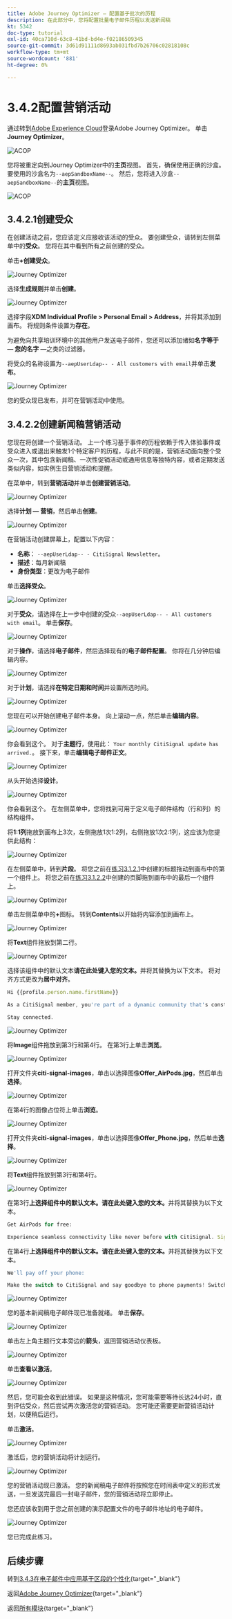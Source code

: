 ```yaml
---
title: Adobe Journey Optimizer — 配置基于批次的历程
description: 在此部分中，您将配置批量电子邮件历程以发送新闻稿
kt: 5342
doc-type: tutorial
exl-id: 40ca710d-63c8-41bd-bd4e-f02186509345
source-git-commit: 3d61d91111d8693ab031fbd7b26706c02818108c
workflow-type: tm+mt
source-wordcount: '881'
ht-degree: 0%

---
```


# 3.4.2配置营销活动

通过转到[Adobe Experience Cloud](https://experience.adobe.com)登录Adobe Journey Optimizer。 单击&#x200B;**Journey Optimizer**。

![ACOP](./../../../../modules/delivery-activation/ajo-b2c/ajob2c-1/images/acophome.png)

您将被重定向到Journey Optimizer中的&#x200B;**主页**&#x200B;视图。 首先，确保使用正确的沙盒。 要使用的沙盒名为`--aepSandboxName--`。 然后，您将进入沙盒`--aepSandboxName--`的&#x200B;**主页**&#x200B;视图。

![ACOP](./../../../../modules/delivery-activation/ajo-b2c/ajob2c-1/images/acoptriglp.png)


## 3.4.2.1创建受众

在创建活动之前，您应该定义应接收该活动的受众。 要创建受众，请转到左侧菜单中的&#x200B;**受众**。 您将在其中看到所有之前创建的受众。

单击&#x200B;**+创建受众**。

![Journey Optimizer](./images/audcampaign1.png)

选择&#x200B;**生成规则**&#x200B;并单击&#x200B;**创建**。

![Journey Optimizer](./images/audcampaign2.png)

选择字段&#x200B;**XDM Individual Profile > Personal Email > Address**，并将其添加到画布。 将规则条件设置为&#x200B;**存在**。

为避免向共享培训环境中的其他用户发送电子邮件，您还可以添加诸如&#x200B;**名字等于 — 您的名字 —**&#x200B;之类的过滤器。

将受众的名称设置为`--aepUserLdap-- - All customers with email`并单击&#x200B;**发布**。

![Journey Optimizer](./images/audcampaign3.png)

您的受众现已发布，并可在营销活动中使用。

## 3.4.2.2创建新闻稿营销活动

您现在将创建一个营销活动。 上一个练习基于事件的历程依赖于传入体验事件或受众进入或退出来触发1个特定客户的历程，与此不同的是，营销活动面向整个受众一次，其中包含新闻稿、一次性促销活动或通用信息等独特内容，或者定期发送类似内容，如实例生日营销活动和提醒。

在菜单中，转到&#x200B;**营销活动**&#x200B;并单击&#x200B;**创建营销活动**。

![Journey Optimizer](./images/oc43.png)

选择&#x200B;**计划 — 营销**，然后单击&#x200B;**创建**。

![Journey Optimizer](./images/campaign1.png)

在营销活动创建屏幕上，配置以下内容：

- **名称**： `--aepUserLdap-- - CitiSignal Newsletter`。
- **描述**：每月新闻稿
- **身份类型**：更改为电子邮件

单击&#x200B;**选择受众**。

![Journey Optimizer](./images/campaign2.png)

对于&#x200B;**受众**，请选择在上一步中创建的受众`--aepUserLdap-- - All customers with email`。 单击&#x200B;**保存**。

![Journey Optimizer](./images/campaign2a.png)

对于&#x200B;**操作**，请选择&#x200B;**电子邮件**，然后选择现有的&#x200B;**电子邮件配置**。 你将在几分钟后编辑内容。

![Journey Optimizer](./images/campaign3.png)

对于&#x200B;**计划**，请选择&#x200B;**在特定日期和时间**&#x200B;并设置所选时间。

![Journey Optimizer](./images/campaign4.png)

您现在可以开始创建电子邮件本身。 向上滚动一点，然后单击&#x200B;**编辑内容**。

![Journey Optimizer](./images/campaign5.png)

你会看到这个。 对于&#x200B;**主题行**，使用此： `Your monthly CitiSignal update has arrived.`。 接下来，单击&#x200B;**编辑电子邮件正文**。

![Journey Optimizer](./images/campaign6.png)

从头开始选择&#x200B;**设计**。

![Journey Optimizer](./images/campaign7.png)

你会看到这个。 在左侧菜单中，您将找到可用于定义电子邮件结构（行和列）的结构组件。

将&#x200B;**1:1列**&#x200B;拖放到画布上3次，左侧拖放1次1:2列，右侧拖放1次2:1列，这应该为您提供此结构：

![Journey Optimizer](./images/campaign8.png)

在左侧菜单中，转到&#x200B;**片段**。 将您之前在[练习3.1.2.1](./../ajob2c-1/ex2.md)中创建的标题拖动到画布中的第一个组件上。 将您之前在[练习3.1.2.2](./../ajob2c-1/ex2.md)中创建的页脚拖到画布中的最后一个组件上。

![Journey Optimizer](./images/campaign9.png)

单击左侧菜单中的&#x200B;**+**&#x200B;图标。 转到&#x200B;**Contents**&#x200B;以开始将内容添加到画布上。

![Journey Optimizer](./images/campaign10.png)

将&#x200B;**Text**&#x200B;组件拖放到第二行。

![Journey Optimizer](./images/campaign11.png)

选择该组件中的默认文本&#x200B;**请在此处键入您的文本。**&#x200B;并将其替换为以下文本。 将对齐方式更改为&#x200B;**居中对齐**。

```javascript
Hi {{profile.person.name.firstName}}

As a CitiSignal member, you're part of a dynamic community that's constantly evolving to meet your needs. We're committed to delivering innovative solutions that enhance your digital lifestyle and keep you ahead of the curve.

Stay connected.
```

![Journey Optimizer](./images/campaign12.png)

将&#x200B;**Image**&#x200B;组件拖放到第3行和第4行。 在第3行上单击&#x200B;**浏览**。

![Journey Optimizer](./images/campaign13.png)

打开文件夹&#x200B;**citi-signal-images**，单击以选择图像&#x200B;**Offer_AirPods.jpg**，然后单击&#x200B;**选择**。

![Journey Optimizer](./images/campaign14.png)

在第4行的图像占位符上单击&#x200B;**浏览**。

![Journey Optimizer](./images/campaign15.png)

打开文件夹&#x200B;**citi-signal-images**，单击以选择图像&#x200B;**Offer_Phone.jpg**，然后单击&#x200B;**选择**。

![Journey Optimizer](./images/campaign16.png)

将&#x200B;**Text**&#x200B;组件拖放到第3行和第4行。

![Journey Optimizer](./images/campaign17.png)

在第3行&#x200B;**上选择组件中的默认文本。请在此处键入您的文本。**&#x200B;并将其替换为以下文本。

```javascript
Get AirPods for free:

Experience seamless connectivity like never before with CitiSignal. Sign up for select premium plans and receive a complimentary pair of Apple AirPods. Stay connected in style with our unbeatable offer.
```

在第4行&#x200B;**上选择组件中的默认文本。请在此处键入您的文本。**&#x200B;并将其替换为以下文本。

```javascript
We'll pay off your phone:

Make the switch to CitiSignal and say goodbye to phone payments! Switching to CitiSignal has never been more rewarding. Say farewell to hefty phone bills as we help pay off your phone, up to 800$!
```

![Journey Optimizer](./images/campaign18.png)

您的基本新闻稿电子邮件现已准备就绪。 单击&#x200B;**保存**。

![Journey Optimizer](./images/ready.png)

单击左上角主题行文本旁边的&#x200B;**箭头**，返回营销活动仪表板。

![Journey Optimizer](./images/campaign19.png)

单击&#x200B;**查看以激活**。

![Journey Optimizer](./images/campaign20.png)

然后，您可能会收到此错误。 如果是这种情况，您可能需要等待长达24小时，直到评估受众，然后尝试再次激活您的营销活动。 您可能还需要更新营销活动计划，以便稍后运行。

单击&#x200B;**激活**。

![Journey Optimizer](./images/campaign21.png)

激活后，您的营销活动将计划运行。

![Journey Optimizer](./images/campaign22.png)

您的营销活动现已激活。 您的新闻稿电子邮件将按照您在时间表中定义的形式发送，一旦发送完最后一封电子邮件，您的营销活动将立即停止。

您还应该收到用于您之前创建的演示配置文件的电子邮件地址的电子邮件。

![Journey Optimizer](./images/campaign23.png)

您已完成此练习。

## 后续步骤

转到[3.4.3在电子邮件中应用基于区段的个性化](./ex3.md){target="_blank"}

返回[Adobe Journey Optimizer](journeyoptimizer.md){target="_blank"}

返回[所有模块](./../../../../overview.md){target="_blank"}
